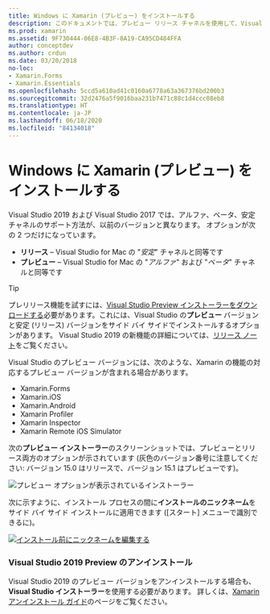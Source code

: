 ```yaml
---
title: Windows に Xamarin (プレビュー) をインストールする
description: このドキュメントでは、プレビュー リリース チャネルを使用して、Visual Studio 2019 にプレビュー バージョンの Xamarin をインストールする方法について説明します。
ms.prod: xamarin
ms.assetid: 9F730444-06E8-4B3F-8A19-CA95CD484FFA
author: conceptdev
ms.author: crdun
ms.date: 03/20/2018
no-loc:
- Xamarin.Forms
- Xamarin.Essentials
ms.openlocfilehash: 5ccd5a610ad41c0160a6778a63a367376bd200b3
ms.sourcegitcommit: 32d2476a5f9016baa231b7471c88c1d4ccc08eb8
ms.translationtype: HT
ms.contentlocale: ja-JP
ms.lasthandoff: 06/18/2020
ms.locfileid: "84134018"
---
```

# <a name="installing-xamarin-preview-on-windows"></a>Windows に Xamarin (プレビュー) をインストールする

Visual Studio 2019 および Visual Studio 2017 では、アルファ、ベータ、安定チャネルのサポート方法が、以前のバージョンと異なります。 オプションが次の 2 つだけになっています。

- **リリース** – Visual Studio for Mac の "_安定_" チャネルと同等です
- **プレビュー** – Visual Studio for Mac の "_アルファ_" および "_ベータ_" チャネルと同等です

> [!TIP]
> プレリリース機能を試すには、[Visual Studio Preview インストーラーをダウンロードする](https://visualstudio.microsoft.com/vs/preview/)必要があります。これには、Visual Studio の**プレビュー** バージョンと安定 (リリース) バージョンをサイド バイ サイドでインストールするオプションがあります。 Visual Studio 2019 の新機能の詳細については、[リリース ノート](https://docs.microsoft.com/visualstudio/releases/2019/release-notes)をご覧ください。

Visual Studio のプレビュー バージョンには、次のような、Xamarin の機能の対応するプレビュー バージョンが含まれる場合があります。

- Xamarin.Forms
- Xamarin.iOS
- Xamarin.Android
- Xamarin Profiler
- Xamarin Inspector
- Xamarin Remote iOS Simulator

次の**プレビュー インストーラー**のスクリーンショットでは、プレビューとリリース両方のオプションが示されています (灰色のバージョン番号に注意してください: バージョン 15.0 はリリースで、バージョン 15.1 はプレビューです)。

![プレビュー オプションが表示されているインストーラー](windows-images/vs2017-installer.jpg)

次に示すように、インストール プロセスの間に**インストールのニックネーム**をサイド バイ サイド インストールに適用できます ([スタート] メニューで識別できるに)。

[![インストール前にニックネームを編集する](windows-images/vs2017-nickname-sml.png "インストール前にニックネームを編集する")](windows-images/vs2017-nickname.png#lightbox)

### <a name="uninstalling-visual-studio-2019-preview"></a>Visual Studio 2019 Preview のアンインストール

Visual Studio 2019 のプレビュー バージョンをアンインストールする場合も、**Visual Studio インストーラー**を使用する必要があります。 詳しくは、[Xamarin アンインストール ガイド](uninstalling-xamarin.md#uninstallvs2017)のページをご覧ください。
